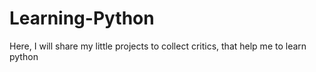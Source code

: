 # Learning-Python
Here, I will share my little projects to collect critics, that help me to learn python
